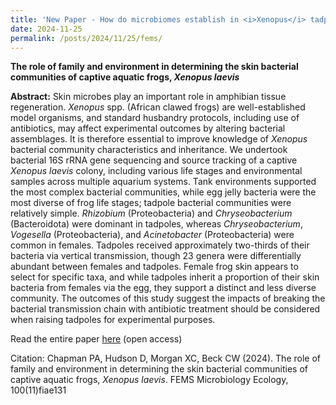 ```yaml
---
title: 'New Paper - How do microbiomes establish in <i>Xenopus</i> tadpoles?'
date: 2024-11-25
permalink: /posts/2024/11/25/fems/
---
```

<b>The role of family and environment in determining the skin bacterial communities of captive aquatic frogs, <i>Xenopus laevis</i></b>

<b>Abstract:</b>
Skin microbes play an important role in amphibian tissue regeneration. <i>Xenopus</i> spp. (African clawed frogs) are well-established model organisms, and standard husbandry protocols, including use of antibiotics, may affect experimental outcomes by altering bacterial assemblages. It is therefore essential to improve knowledge of <i>Xenopus</i> bacterial community characteristics and inheritance. We undertook bacterial 16S rRNA gene sequencing and source tracking of a captive <i>Xenopus laevis</i> colony, including various life stages and environmental samples across multiple aquarium systems. Tank environments supported the most complex bacterial communities, while egg jelly bacteria were the most diverse of frog life stages; tadpole bacterial communities were relatively simple. <i>Rhizobium</i> (Proteobacteria) and <i>Chryseobacterium</i> (Bacteroidota) were dominant in tadpoles, whereas <i>Chryseobacterium</i>, <i>Vogesella</i> (Proteobacteria), and <i>Acinetobacter</i> (Proteobacteria) were common in females. Tadpoles received approximately two-thirds of their bacteria via vertical transmission, though 23 genera were differentially abundant between females and tadpoles. Female frog skin appears to select for specific taxa, and while tadpoles inherit a proportion of their skin bacteria from females via the egg, they support a distinct and less diverse community. The outcomes of this study suggest the impacts of breaking the bacterial transmission chain with antibiotic treatment should be considered when raising tadpoles for experimental purposes.

Read the entire paper [here](https://academic.oup.com/femsec/article/100/11/fiae131/7774408) (open access)

Citation: Chapman PA, Hudson D, Morgan XC, Beck CW (2024). The role of family and environment in determining the skin bacterial communities of captive aquatic frogs, <i>Xenopus laevis</i>. FEMS Microbiology Ecology, 100(11)fiae131
